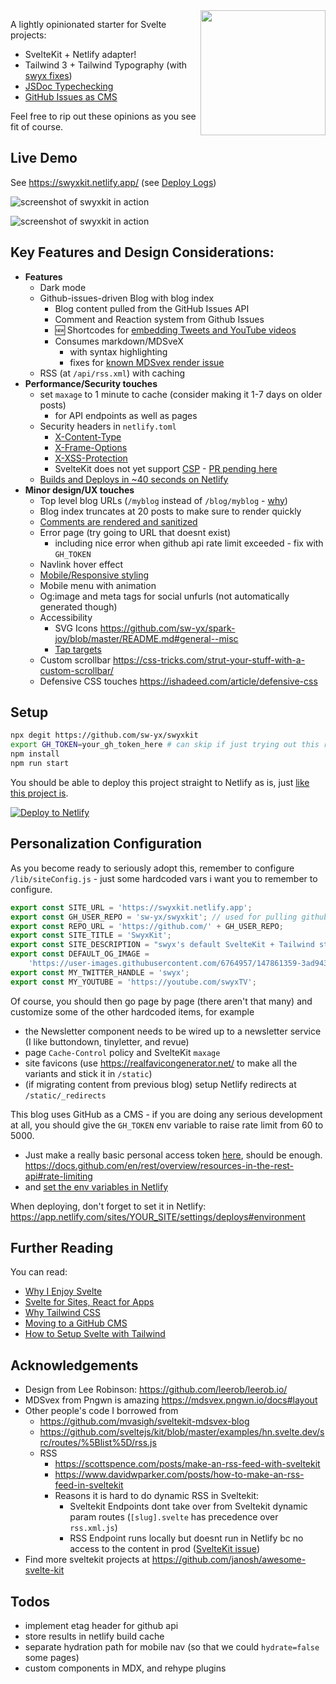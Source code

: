 <img align="right" height=200 src="https://user-images.githubusercontent.com/6764957/155878641-c13ecdc0-ed2f-458c-88c6-cd34bdb38dae.png" />

A lightly opinionated starter for Svelte projects:

- SvelteKit + Netlify adapter!
- Tailwind 3 + Tailwind Typography (with [swyx fixes](https://youtu.be/-FzemNMcOGs))
- [JSDoc Typechecking](https://swyxkit.netlify.app/how-to-add-jsdoc-typechecking-to-sveltekit)
- [GitHub Issues as CMS](https://github.com/sw-yx/swyxkit/issues/10)

Feel free to rip out these opinions as you see fit of course.

## Live Demo

See https://swyxkit.netlify.app/ (see [Deploy Logs](https://app.netlify.com/sites/swyxkit/deploys))

![screenshot of swyxkit in action](https://user-images.githubusercontent.com/6764957/147861359-3ad9438f-41d1-47c8-aa05-95c7d18497f0.png)

![screenshot of swyxkit in action](https://user-images.githubusercontent.com/6764957/147861337-d40a1798-e7ff-40e1-8dd8-ba1350fd3784.png)

## Key Features and Design Considerations:

- **Features**
  - Dark mode
  - Github-issues-driven Blog with blog index
    - Blog content pulled from the GitHub Issues API
    - Comment and Reaction system from Github Issues
    - 🆕 Shortcodes for [embedding Tweets and YouTube videos](http://swyxkit.netlify.app/supporting-youtube-and-twitter-embeds)
    - Consumes markdown/MDSveX
      - with syntax highlighting
      - fixes for [known MDSvex render issue](https://github.com/pngwn/MDsveX/issues/392)
  - RSS (at `/api/rss.xml`) with caching
- **Performance/Security touches**
  - set `maxage` to 1 minute to cache (consider making it 1-7 days on older posts)
    - for API endpoints as well as pages
  - Security headers in `netlify.toml`
    - [X-Content-Type](https://developer.mozilla.org/en-US/docs/Web/HTTP/Headers/X-Content-Type-Options)
    - [X-Frame-Options](https://developer.mozilla.org/en-US/docs/Web/HTTP/Headers/X-Frame-Options)
    - [X-XSS-Protection](https://developer.mozilla.org/en-US/docs/Web/HTTP/Headers/X-XSS-Protection)
    - SvelteKit does not yet support [CSP](https://developer.mozilla.org/en-US/docs/Web/HTTP/CSP) - [PR pending here](https://github.com/sveltejs/kit/pull/2394/files)
  - [Builds and Deploys in ~40 seconds on Netlify](https://app.netlify.com/sites/swyxkit/deploys)
- **Minor design/UX touches**
  - Top level blog URLs (`/myblog` instead of `/blog/myblog` - [why](https://www.swyx.io/namespacing-sites/))
  - Blog index truncates at 20 posts to make sure to render quickly
  - [Comments are rendered and sanitized](https://github.com/developit/snarkdown/issues/70)
  - Error page (try going to URL that doesnt exist)
    - including nice error when github api rate limit exceeded - fix with `GH_TOKEN`
  - Navlink hover effect
  - [Mobile/Responsive styling](https://swyxkit.netlify.app/mobileresponsive-styling-with-tailwind)
  - Mobile menu with animation
  - Og:image and meta tags for social unfurls (not automatically generated though)
  - Accessibility
    - SVG Icons https://github.com/sw-yx/spark-joy/blob/master/README.md#general--misc
    - [Tap targets](https://web.dev/tap-targets/?utm_source=lighthouse&utm_medium=lr)
  - Custom scrollbar https://css-tricks.com/strut-your-stuff-with-a-custom-scrollbar/
  - Defensive CSS touches https://ishadeed.com/article/defensive-css

## Setup

```bash
npx degit https://github.com/sw-yx/swyxkit
export GH_TOKEN=your_gh_token_here # can skip if just trying out this repo casually
npm install
npm run start
```

You should be able to deploy this project straight to Netlify as is, just [like this project is](https://app.netlify.com/sites/swyxkit/deploys/).

[![Deploy to Netlify](https://www.netlify.com/img/deploy/button.svg)](https://app.netlify.com/start/deploy?repository=https://github.com/sw-yx/swyxkit/)

## Personalization Configuration

As you become ready to seriously adopt this, remember to configure `/lib/siteConfig.js` - just some hardcoded vars i want you to remember to configure.

```js
export const SITE_URL = 'https://swyxkit.netlify.app';
export const GH_USER_REPO = 'sw-yx/swyxkit'; // used for pulling github issues and offering comments
export const REPO_URL = 'https://github.com/' + GH_USER_REPO;
export const SITE_TITLE = 'SwyxKit';
export const SITE_DESCRIPTION = "swyx's default SvelteKit + Tailwind starter";
export const DEFAULT_OG_IMAGE =
	'https://user-images.githubusercontent.com/6764957/147861359-3ad9438f-41d1-47c8-aa05-95c7d18497f0.png';
export const MY_TWITTER_HANDLE = 'swyx';
export const MY_YOUTUBE = 'https://youtube.com/swyxTV';
```

Of course, you should then go page by page (there aren't that many) and customize some of the other hardcoded items, for example

- the Newsletter component needs to be wired up to a newsletter service (I like buttondown, tinyletter, and revue)
- page `Cache-Control` policy and SvelteKit `maxage`
- site favicons (use https://realfavicongenerator.net/ to make all the variants and stick it in `/static`)
- (if migrating content from previous blog) setup Netlify redirects at `/static/_redirects`

This blog uses GitHub as a CMS - if you are doing any serious development at all, you should give the `GH_TOKEN` env variable to raise rate limit from 60 to 5000.

- Just make a really basic personal access token [here](https://github.com/settings/tokens/new), should be enough.
  https://docs.github.com/en/rest/overview/resources-in-the-rest-api#rate-limiting
- and [set the env variables in Netlify](https://docs.netlify.com/configure-builds/environment-variables/#declare-variables)

When deploying, don't forget to set it in Netlify: https://app.netlify.com/sites/YOUR_SITE/settings/deploys#environment

## Further Reading

You can read:

- [Why I Enjoy Svelte](https://www.swyx.io/svelte-why/)
- [Svelte for Sites, React for Apps](https://www.swyx.io/svelte-sites-react-apps/)
- [Why Tailwind CSS](https://www.swyx.io/why-tailwind/)
- [Moving to a GitHub CMS](https://swyxkit.netlify.app/moving-to-a-github-cms)
- [How to Setup Svelte with Tailwind](https://dev.to/swyx/how-to-set-up-svelte-with-tailwind-css-4fg5)

## Acknowledgements

- Design from Lee Robinson: https://github.com/leerob/leerob.io/
- MDSvex from Pngwn is amazing https://mdsvex.pngwn.io/docs#layout
- Other people's code I borrowed from
  - https://github.com/mvasigh/sveltekit-mdsvex-blog
  - https://github.com/sveltejs/kit/blob/master/examples/hn.svelte.dev/src/routes/%5Blist%5D/rss.js
  - RSS
    - https://scottspence.com/posts/make-an-rss-feed-with-sveltekit
    - https://www.davidwparker.com/posts/how-to-make-an-rss-feed-in-sveltekit
    - Reasons it is hard to do dynamic RSS in Sveltekit:
      - Sveltekit Endpoints dont take over from Sveltekit dynamic param routes (`[slug].svelte` has precedence over `rss.xml.js`)
      - RSS Endpoint runs locally but doesnt run in Netlify bc no access to the content in prod ([SvelteKit issue](https://github.com/sveltejs/kit/issues/3535))
- Find more sveltekit projects at https://github.com/janosh/awesome-svelte-kit

## Todos

- implement etag header for github api
- store results in netlify build cache
- separate hydration path for mobile nav (so that we could `hydrate=false` some pages)
- custom components in MDX, and rehype plugins
